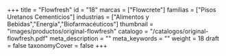 +++
title = "Flowfresh"
id = "18"
marcas = ["Flowcrete"]
familias = ["Pisos Uretanos Cementicios"]
industrias = ["Alimentos y Bebidas","Energía","Biofarmacéuticos"]
thumbnail = "images/productos/original-flowfresh"
catalogo = "/catalogos/original-flowfresh.pdf"
meta_description = ""
meta_keywords = ""
weight = 18
draft = false
taxonomyCover = false
+++
